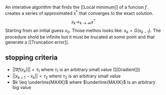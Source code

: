 An interative algorithm that finds the [[Local minimum]] of a funcion $f$ creates a series of approximated $x^*$ that converges to the exact solution.
$$
x_k \rightarrow_{k \rightarrow \infty} x^*
$$
Starting from an initial guess $x_0$.
Those methos looks like: $x_k = G(x_{k-1})$. The procedure shold be infinite but it must be trucated at some point and that generate a [[Truncation error]].

## stopping criteria

- $||\nabla f(x_k)|| < \tau_1$ where $\tau_1$ is an arbitrary small value ([[Gradient]])
- $||x_{k+1} - x_k|| < \tau_2$  where $\tau_2$ is an arbitrary small value 
- $k \leq \underline{MAXK}$ where $\underline{MAXK}$ is an arbitrary big value 